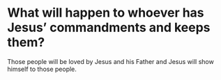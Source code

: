 # What will happen to whoever has Jesus’ commandments and keeps them?

Those people will be loved by Jesus and his Father and Jesus will show himself to those people.
